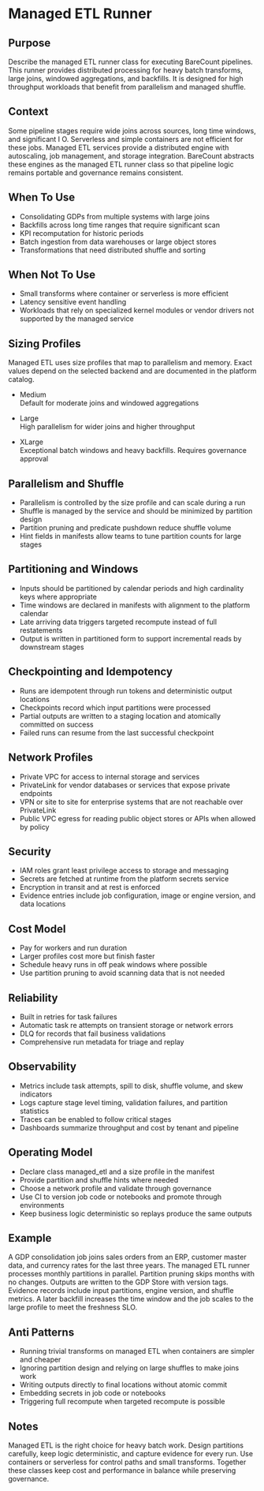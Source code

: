 # Managed ETL Runner

## Purpose
Describe the managed ETL runner class for executing BareCount pipelines. This runner provides distributed processing for heavy batch transforms, large joins, windowed aggregations, and backfills. It is designed for high throughput workloads that benefit from parallelism and managed shuffle.

## Context
Some pipeline stages require wide joins across sources, long time windows, and significant I O. Serverless and simple containers are not efficient for these jobs. Managed ETL services provide a distributed engine with autoscaling, job management, and storage integration. BareCount abstracts these engines as the managed ETL runner class so that pipeline logic remains portable and governance remains consistent.

## When To Use
- Consolidating GDPs from multiple systems with large joins
- Backfills across long time ranges that require significant scan
- KPI recomputation for historic periods
- Batch ingestion from data warehouses or large object stores
- Transformations that need distributed shuffle and sorting

## When Not To Use
- Small transforms where container or serverless is more efficient
- Latency sensitive event handling
- Workloads that rely on specialized kernel modules or vendor drivers not supported by the managed service

## Sizing Profiles
Managed ETL uses size profiles that map to parallelism and memory. Exact values depend on the selected backend and are documented in the platform catalog.

- Medium  
  Default for moderate joins and windowed aggregations

- Large  
  High parallelism for wider joins and higher throughput

- XLarge  
  Exceptional batch windows and heavy backfills. Requires governance approval

## Parallelism and Shuffle
- Parallelism is controlled by the size profile and can scale during a run
- Shuffle is managed by the service and should be minimized by partition design
- Partition pruning and predicate pushdown reduce shuffle volume
- Hint fields in manifests allow teams to tune partition counts for large stages

## Partitioning and Windows
- Inputs should be partitioned by calendar periods and high cardinality keys where appropriate
- Time windows are declared in manifests with alignment to the platform calendar
- Late arriving data triggers targeted recompute instead of full restatements
- Output is written in partitioned form to support incremental reads by downstream stages

## Checkpointing and Idempotency
- Runs are idempotent through run tokens and deterministic output locations
- Checkpoints record which input partitions were processed
- Partial outputs are written to a staging location and atomically committed on success
- Failed runs can resume from the last successful checkpoint

## Network Profiles
- Private VPC for access to internal storage and services
- PrivateLink for vendor databases or services that expose private endpoints
- VPN or site to site for enterprise systems that are not reachable over PrivateLink
- Public VPC egress for reading public object stores or APIs when allowed by policy

## Security
- IAM roles grant least privilege access to storage and messaging
- Secrets are fetched at runtime from the platform secrets service
- Encryption in transit and at rest is enforced
- Evidence entries include job configuration, image or engine version, and data locations

## Cost Model
- Pay for workers and run duration
- Larger profiles cost more but finish faster
- Schedule heavy runs in off peak windows where possible
- Use partition pruning to avoid scanning data that is not needed

## Reliability
- Built in retries for task failures
- Automatic task re attempts on transient storage or network errors
- DLQ for records that fail business validations
- Comprehensive run metadata for triage and replay

## Observability
- Metrics include task attempts, spill to disk, shuffle volume, and skew indicators
- Logs capture stage level timing, validation failures, and partition statistics
- Traces can be enabled to follow critical stages
- Dashboards summarize throughput and cost by tenant and pipeline

## Operating Model
- Declare class managed_etl and a size profile in the manifest
- Provide partition and shuffle hints where needed
- Choose a network profile and validate through governance
- Use CI to version job code or notebooks and promote through environments
- Keep business logic deterministic so replays produce the same outputs

## Example
A GDP consolidation job joins sales orders from an ERP, customer master data, and currency rates for the last three years. The managed ETL runner processes monthly partitions in parallel. Partition pruning skips months with no changes. Outputs are written to the GDP Store with version tags. Evidence records include input partitions, engine version, and shuffle metrics. A later backfill increases the time window and the job scales to the large profile to meet the freshness SLO.

## Anti Patterns
- Running trivial transforms on managed ETL when containers are simpler and cheaper
- Ignoring partition design and relying on large shuffles to make joins work
- Writing outputs directly to final locations without atomic commit
- Embedding secrets in job code or notebooks
- Triggering full recompute when targeted recompute is possible

## Notes
Managed ETL is the right choice for heavy batch work. Design partitions carefully, keep logic deterministic, and capture evidence for every run. Use containers or serverless for control paths and small transforms. Together these classes keep cost and performance in balance while preserving governance.
